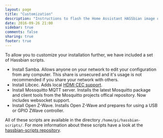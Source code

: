 ```yaml
---
layout: page
title: "Customization"
description: "Instructions to flash the Home Assistant HASSbian image on a Raspberry Pi."
date: 2016-09-26 21:00
sidebar: true
comments: false
sharing: true
footer: true
---
```


To allow you to customize your installation further, we have included a set of Hassbian scripts.

  - Install Samba. Allows anyone on your network to edit your configuration from any computer. This share is unsecured and it's usage is not recommended if you share your network with others.
  - Install Libcec. Adds local [HDMI CEC support][cec].
  - Install Mossquitto MQTT server. Installs the latest Mosquitto package and client tools from the Mosquitto projects offical repository. Now includes websocket support.
  - Install Open Z-Wave. Installs Open Z-Wave and prepares for using a USB or GPIO ZWave controller.

All of these scripts are available in the directory `/home/pi/hassbian-scripts/`. For more information about these scripts have a look at the [hassbian-scripts repository][hassbian-repo].

[hassbian-repo]: https://github.com/home-assistant/hassbian-scripts#the-included-scripts
[cec]: /components/hdmi_cec/
